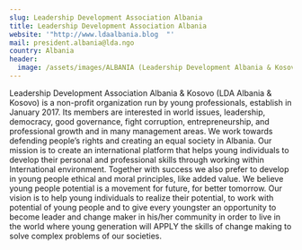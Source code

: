 ```yaml
---
slug: Leadership Development Association Albania
title: Leadership Development Association Albania
website: '"http://www.ldaalbania.blog  "'
mail: president.albania@lda.ngo
country: Albania
header:
  image: /assets/images/ALBANIA (Leadership Development Albania & Kosovo).jpg
---
```

Leadership Development Association Albania & Kosovo (LDA Albania & Kosovo) is a non-profit organization run by young professionals, establish in January 2017. Its members are interested in world issues, leadership, democracy, good governance, fight corruption, entrepreneurship, and professional growth and in many management areas. We work towards defending people’s rights and creating an equal society in Albania. Our mission is to create an international platform that helps young individuals to develop their personal and professional skills through working within International environment. Together with success we also prefer to develop in young people ethical and moral principles, like added value. We believe young people potential is a movement for future, for better tomorrow. Our vision is to help young individuals to realize their potential, to work with potential of young people and to give every youngster an opportunity to become leader and change maker in his/her community in order to live in the world where young generation will APPLY the skills of change making to solve complex problems of our societies.
